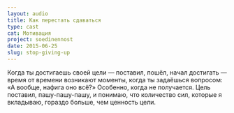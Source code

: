 ```yaml
---
layout: audio
title: Как перестать сдаваться
type: cast
cat: Мотивация
project: soedinennost
date: 2015-06-25
slug: stop-giving-up
---
```


Когда ты достигаешь своей цели — поставил, пошёл, начал достигать — время от времени возникают моменты, когда ты задаёшься вопросом: «А вообще, нафига оно всё?» Особенно, когда не получается. Цель поставил, пашу-пашу-пашу, и понимаю, что количество сил, которые я вкладываю, гораздо больше, чем ценность цели.